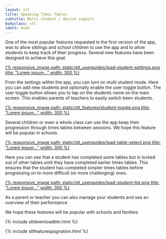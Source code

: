 ```yaml
---
layout: stt
title: Speaking Times Tables
subtitle: Multi student / device support
bodyclass: stt
ident: msds
---
```

One of the most popular features requested in the first version of the app, was to allow siblings and school children to use the app and to allow students to keep track of their progress.
Several new features have been designed to achieve this goal.

<div class="container-table">
	<div class="center-block">
		<a href="{{ site.baseurl }}/static/stt_userguides/ipad-student-settings.png" class="thickbox">
			{% responsive_image path: static/stt_userguides/ipad-student-settings.png title: "Lorem ipsum..." width: 300 %}
		</a>
	</div>
</div>

From the settings within the app, you can turn on multi student mode. Here you can add new students and optionally enable the user toggle button. The user toggle button allows you to tap on the students name on the main screen. This enables parents of teachers to easily switch been students.

<div class="container-table">
	<div class="center-block">
		<a href="{{ site.baseurl }}/static/stt_features/student-toggle.png" class="thickbox">
			{% responsive_image path: static/stt_features/student-toggle.png title: "Lorem ipsum..." width: 300 %}
		</a>
	</div>
</div>

Several children or even a whole class can use the app keep their progression through times tables between sessions. We hope this feature will be popular in schools.

<div class="container-table">
	<div class="center-block">
		<a href="{{ site.baseurl }}/static/stt_userguides/ipad-table-select.png" class="thickbox">
			{% responsive_image path: static/stt_userguides/ipad-table-select.png title: "Lorem ipsum..." width: 300 %}
		</a>
	</div>
</div>


Here you can see that a student has completed some tables but is locked out of other tables until they have completed earlier times tables. This ensures that the student has completed simpler times tables before progressing on to more difficult (or more challenging) ones.

<div class="container-table">
	<div class="center-block">
		<a href="{{ site.baseurl }}/static/stt_userguides/ipad-student-list.png" class="thickbox">
			{% responsive_image path: static/stt_userguides/ipad-student-list.png title: "Lorem ipsum..." width: 300 %}
		</a>
	</div>
</div>


As a parent or teacher you can also manage your students and see an overview of their performance

We hope these features will be popular with schools and families.

<div class="container-table">
	<div class="center-block">
		{% include sttdownloadbtn.html %}
	</div>
</div>

{% include sttfeaturespagnation.html %}

